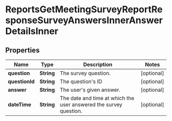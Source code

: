 

# ReportsGetMeetingSurveyReportResponseSurveyAnswersInnerAnswerDetailsInner


## Properties

| Name | Type | Description | Notes |
|------------ | ------------- | ------------- | -------------|
|**question** | **String** | The survey question. |  [optional] |
|**questionId** | **String** | The question&#39;s ID |  [optional] |
|**answer** | **String** | The user&#39;s given answer. |  [optional] |
|**dateTime** | **String** | The date and time at which the user answered the survey question. |  [optional] |



